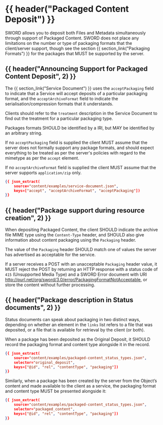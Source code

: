 # {{ header("Packaged Content Deposit") }}

SWORD allows you to deposit both Files and Metadata simultaneously through support of Packaged Content.  SWORD does not place any limitations
on the number or type of packaging formats that the client/server support, though see the section {{ section_link("Packaging Formats") }} for the
packages that MUST be supported by the server.


## {{ header("Announcing Support for Packaged Content Deposit", 2) }}

The {{ section_link("Service Document") }} uses the `acceptPackaging` field to indicate that a Service will accept deposits of a particular 
packaging format, and the `acceptArchiveFormat` field to indicate the serialisation/compression formats that it understands.

Clients should refer to the `treatment` description in the Service Document to find out the treatment for a particular packaging type.

Packages formats SHOULD be identified by a IRI, but MAY be identified by an arbitrary string.

If no `acceptPackaging` field is supplied the client MUST assume that the server does not formally support any package formats, and 
should expect everything to be treated as per the server's policies with regard to the mimetype as per the `accept` element.

If no `acceptArchiveFormat` field is supplied the client MUST assume that the server supports `application/zip` only.

```json
{{ json_extract(
    source="content/examples/service-document.json",
    keys=["accept", "acceptArchiveFormat", "acceptPackaging"])
}}
```

## {{ header("Package support during resource creation", 2) }}

When depositing Packaged Content, the client SHOULD indicate the archive file MIME type using the `Content-Type` header, and SHOULD also 
give information about content packaging using the `Packaging` header.

The value of the `Packaging` header SHOULD match one of values the server has advertised as acceptable for the service.

If a server receives a POST with an unacceptable `Packaging` header value, it MUST reject the POST by returning an HTTP response with a 
status code of `415` (Unsupported Media Type) and a SWORD Error document with URI 
http://purl.net/org/sword/3.0/error/PackagingFormatNotAcceptable, or store the content without further processing.


## {{ header("Package description in Status documents", 2) }}

Status documents can speak about packaging in two distinct ways, depending on whether an element in the `links` list refers to a file that 
was deposited, or a file that is available for retrieval by the client (or both).

When a package has been deposited as the Original Deposit, it SHOULD record the packaging format and content type alongside it in the record.

```json
{{ json_extract(
    source="content/examples/packaged-content_status_types.json",
    selector="original_deposit",
    keys=["@id", "rel", "contentType", "packaging"])
}}
```

Similarly, when a package has been created by the server from the Object’s content and made available to the client as a service, the 
packaging format and content type MUST be presented alongside it:

```json
{{ json_extract(
    source="content/examples/packaged-content_status_types.json",
    selector="packaged_content",
    keys=["@id", "rel", "contentType", "packaging"])
}}
```